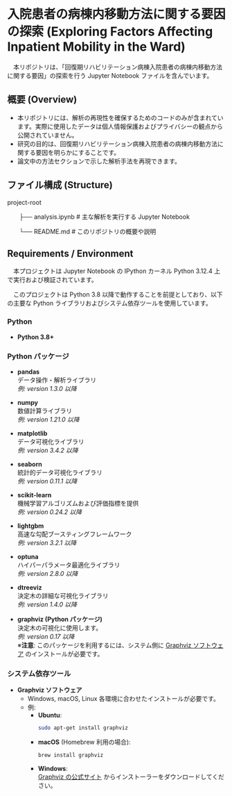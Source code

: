 # 入院患者の病棟内移動方法に関する要因の探索 (Exploring Factors Affecting Inpatient Mobility in the Ward)
　本リポジトリは、「回復期リハビリテーション病棟入院患者の病棟内移動方法に関する要因」の探索を行う Jupyter Notebook ファイルを含んでいます。  
## 概要 (Overview)
- 本リポジトリには、解析の再現性を確保するためのコードのみが含まれています。実際に使用したデータは個人情報保護およびプライバシーの観点から公開されていません。
- 研究の目的は、回復期リハビリテーション病棟入院患者の病棟内移動方法に関する要因を明らかにすることです。
- 論文中の方法セクションで示した解析手法を再現できます。

## ファイル構成 (Structure)
project-root

　　├── analysis.ipynb   # 主な解析を実行する Jupyter Notebook

　　└── README.md        # このリポジトリの概要や説明

## Requirements / Environment
　本プロジェクトは Jupyter Notebook の IPython カーネル Python 3.12.4 上で実行および検証されています。
 
　このプロジェクトは Python 3.8 以降で動作することを前提としており、以下の主要な Python ライブラリおよびシステム依存ツールを使用しています。

### Python

- **Python 3.8+**

### Python パッケージ

- **pandas**  
  データ操作・解析ライブラリ  
  *例: version 1.3.0 以降*

- **numpy**  
  数値計算ライブラリ  
  *例: version 1.21.0 以降*

- **matplotlib**  
  データ可視化ライブラリ  
  *例: version 3.4.2 以降*

- **seaborn**  
  統計的データ可視化ライブラリ  
  *例: version 0.11.1 以降*

- **scikit-learn**  
  機械学習アルゴリズムおよび評価指標を提供  
  *例: version 0.24.2 以降*

- **lightgbm**  
  高速な勾配ブースティングフレームワーク  
  *例: version 3.2.1 以降*

- **optuna**  
  ハイパーパラメータ最適化ライブラリ  
  *例: version 2.8.0 以降*

- **dtreeviz**  
  決定木の詳細な可視化ライブラリ  
  *例: version 1.4.0 以降*

- **graphviz (Python パッケージ)**  
  決定木の可視化に使用します。  
  *例: version 0.17 以降*  
  ※**注意**: このパッケージを利用するには、システム側に [Graphviz ソフトウェア](https://graphviz.org/download/) のインストールが必要です。

### システム依存ツール

- **Graphviz ソフトウェア**  
  - Windows, macOS, Linux 各環境に合わせたインストールが必要です。  
  - 例:
    - **Ubuntu**:  
      ```bash
      sudo apt-get install graphviz
      ```
    - **macOS** (Homebrew 利用の場合):  
      ```bash
      brew install graphviz
      ```
    - **Windows**:  
      [Graphviz の公式サイト](https://graphviz.org/download/) からインストーラーをダウンロードしてください。  
